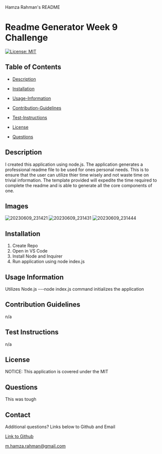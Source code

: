 Hamza Rahman's README

 # Readme Generator Week 9 Challenge

[![License: MIT](https://img.shields.io/badge/License-MIT-yellow.svg)](https://opensource.org/licenses/MIT)

## Table of Contents

 * [Description](#description)

 * [Installation](#installation)

 * [Usage-Information](#usage-information)

 * [Contribution-Guidelines](#contribution-guidelines)

 * [Test-Instructions](#test-instructions)

 * [License](#license)

 * [Questions](#questions)

## Description

I created this application using node.js. The application generates a professional readme file to be used for ones personal needs. This is to ensure that the user can utilize thier time wisely and not waste time on trivial information. The template provided will expedite the time required to complete the readme and is able to generate all the core components of one.  

## Images 
![20230609_231421](https://github.com/HamzaR19/RPMreadme/assets/132932060/071dd84c-b9c7-46f0-8872-93f610e433ab)
![20230609_231431](https://github.com/HamzaR19/RPMreadme/assets/132932060/084b8307-3152-40ff-a815-f3e42e1920c7)
![20230609_231444](https://github.com/HamzaR19/RPMreadme/assets/132932060/213407d4-7138-4e85-889c-bb9c63c1c0dd)

## Installation
1. Create Repo
2. Open in VS Code
3. Install Node and Inquirer
4. Run application using node index.js


## Usage Information

Utilizes Node.js ---node index.js command initializes the application

## Contribution Guidelines

n/a

## Test Instructions

n/a

## License

NOTICE: This application is covered under the MIT

## Questions
This was tough

## Contact

Additional questions? Links below to Github and Email


[Link to Github](https://github.com/Hamzar19@gmail.com)

<a href="mailto:m.hamza.rahman@gmail.com">m.hamza.rahman@gmail.com</a>
